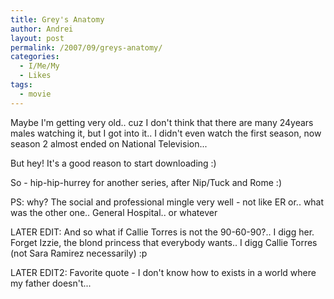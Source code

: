 ```yaml
---
title: Grey's Anatomy
author: Andrei
layout: post
permalink: /2007/09/greys-anatomy/
categories:
  - I/Me/My
  - Likes
tags:
  - movie
---
```

Maybe I'm getting very old.. cuz I don't think that there are many 24years males watching it, but I got into it.. I didn't even watch the first season, now season 2 almost ended on National Television...

But hey! It's a good reason to start downloading :)

So - hip-hip-hurrey for another series, after Nip/Tuck and Rome :)

PS: why? The social and professional mingle very well - not like ER or.. what was the other one.. General Hospital.. or whatever

LATER EDIT: And so what if Callie Torres is not the 90-60-90?.. I digg her. Forget Izzie, the blond princess that everybody wants.. I digg Callie Torres (not Sara Ramirez necessarily) :p

LATER EDIT2: Favorite quote - I don't know how to exists in a world where my father doesn't...